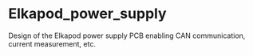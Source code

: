 # Elkapod_power_supply
Design of the Elkapod power supply PCB enabling CAN communication, current measurement, etc.
